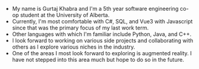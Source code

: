- My name is Gurtaj Khabra and I'm a 5th year software engineering co-op student at the University of Alberta.
- Currently, I'm most comfortable with C#, SQL, and Vue3 with Javascript since that was the primary focus of my last work term.
- Other languages with which I'm familiar include Python, Java, and C++.
- I look forward to working on various side projects and collaborating with others as I explore various niches in the industry.
- One of the areas I most look forward to exploring is augmented reality. I have not stepped into this area much but hope to do so in the future.


<!---
GurtajK/GurtajK is a ✨ special ✨ repository because its `README.md` (this file) appears on your GitHub profile.
You can click the Preview link to take a look at your changes.
- You can reach me at gurtaj@ualberta.ca if you need to contact me. (add when the time is right)
--->

